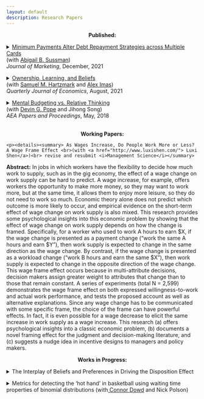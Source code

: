 ```yaml
---
layout: default
description: Research Papers
--- 
```


<p align="center"><strong>Published:</strong></p>
<p><details><summary><a href='https://doi.org/10.1177/00222429211047237' target="_blank"> Minimum Payments Alter Debt Repayment Strategies across Multiple Cards</a><br>
  (with <a href="https://faculty.chicagobooth.edu/abigail-sussman"> Abigail B. Sussman</a>)<br> <i>Journal of Marketing</i>, December, 2021</summary>
  <p>
    <b>Abstract:</b>
US Households currently hold $770 billion in credit card debt, often managing repayments across multiple accounts. We investigate how minimum payments (i.e., the requirement to allocate at least some money to each account with a balance) alter consumers’ allocation strategies across multiple accounts. Across four experiments, we find that minimum payment requirements cause consumers to increase dispersion (i.e., spread their repayments more evenly) across accounts. We term this change in strategy the dispersion effect of minimum payments and provide evidence that it can be costly for consumers. We find that the effect is partially driven by the tendency for consumers to interpret minimum payment requirements as recommendations to pay more than the minimum amount. While the presence of the minimum payment requirement is unlikely to change, we propose that marketers and policymakers can influence the effects of minimum payments on dispersion by altering the way that information is displayed to consumers. Specifically, we investigate five distinct information displays and find that choice of display can either exaggerate or minimize dispersion and corresponding costs. We discuss implications for consumers, policy makers, and firms, with a particular focus on ways to improve consumer financial well-being.
   </p>
   </details>
  <p><details><summary> 
  <span class="fn"> <a href="https://papers.ssrn.com/sol3/papers.cfm?abstract_id=3465246" target="_blank">Ownership, Learning, and Beliefs </a> </span> <br> (with <a href="https://sites.google.com/site/samhartzmark/">Samuel M. Hartzmark</a> and <a href="http://www.aleximas.com/"> Alex Imas</a>) <br> <i>Quarterly Journal of Economics</i>, August, 2021 
  </summary>
  <p>
    <b>Abstract:</b>
    We study how ownership affects learning and beliefs. Using an experimental asset market, we find that owning a good leads people to over-extrapolate from signals about its underlying value: after seeing positive signals, people become too optimistic, after seeing negative signals, they become too pessimistic. This result holds relative to a Bayesian benchmark and compared to learning about goods they do not own. In fact, learning is less biased and more "correct" about goods that are not owned. We replicate these results in field data, showing that asset owners over-extrapolate nearly twice as much as non-owners from the same signals. 
   
   </p>
  </details>
 
 <p> <details><summary><a href='/public/pandp.20181095.pdf'> Mental Budgeting vs. Relative Thinking</a>
  <br> (with <a href="https://faculty.chicagobooth.edu/devin.pope/">  Devin G. Pope</a> and Jihong Song)<br>  <i>AEA Papers and Proceedings</i>, May, 2018 </summary>
    <p>  <b>Abstract:</b>
    A growing literature uses economic behaviors in field settings to test predictions generated by various psychological models. In some cases, psychological theories make conflicting predictions for the same consumer context. In this paper, we attempt to reconcile two conflicting predictions about upgrading behavior, one made by category budgeting (e.g.,Heath and Soll, 1996, Thaler, 1985)—which suggests people will upgrade less as prices go up—and one made by relative thinking (e.g., Kahneman and Tversky, 1981)—which suggests people will upgrade more as prices go up.
    </p>
    </details>
  <br>
<p align="center"><strong>Working Papers:</strong>

    <p><details><summary> As Wages Increase, Do People Work More or Less? A Wage Frame Effect <br>(with <a href="http://www.luxishen.com/"> Luxi Shen</a>)<br> revise and resubmit <i>Management Science</i></summary>
<p>
    <b>Abstract:</b>
In jobs in which workers have the flexibility to decide how much work to supply, such as in the gig economy, the effect of a wage change on work supply can be hard to predict. A wage increase, for example, offers workers the opportunity to make more money, so they may want to work more, but at the same time, it allows them to enjoy more leisure, so they do not need to work so much. Economic theory alone does not predict which outcome is more likely to occur, and empirical evidence on the short-term effect of wage change on work supply is also mixed. This research provides some psychological insights into this economic problem by showing that the effect of wage change on work supply depends on how the change is framed. Specifically, for a worker who used to work A hours to earn $X, if the wage change is presented as a payment change (“work the same A hours and earn $Y”), then work supply is expected to change in the same direction as the wage change. By contrast, if the wage change is presented as a workload change (“work B hours and earn the same $X”), then work supply is expected to change in the opposite direction of the wage change. This wage frame effect occurs because in multi-attribute decisions, decision makers assign greater weight to attributes that change than to those that remain constant. A series of experiments (total N = 2,599) demonstrates the wage frame effect on both expressed willingness-to-work and actual work performance, and tests the proposed account as well as alternative explanations. Since any wage change has to be communicated with some specific frame, the choice of the frame can have powerful effects. In fact, it is even possible for a wage decrease to elicit the same increase in work supply as a wage increase. This research (a) offers psychological insights into a classic economic problem, (b) documents a novel framing effect for the judgment and decision-making literature, and (c) suggests a nudge idea in incentive designs to managers and policy makers.
</p>
</details>
   
<p align="center"><strong>Works in Progress:</strong>
  
</p>
<p><details><summary> The Interplay of Beliefs and Preferences in Driving the Disposition Effect </summary>
  <p> <b>Abstract:</b>

I examine how biased beliefs interact with preferences to produce one of the most well-studied behavioral anomalies in finance, the disposition effect. I find that participants' beliefs are conservative relative to Bayesian. Participants are more likely to sell goods that a Bayesian would believe are more likely to go up in price; however, they are less likely to sell goods they believe are more likely to go up in price. Then, using both reduced form and structural estimates, I compare the preference parameters necessary to rationalize the disposition effect using Bayesian beliefs, as is standard, to those estimated using subjective beliefs. I find that using participants' subjective beliefs implies a larger influence of realization utility in selling decisions. 
  </p>
  </details>
  <!---
<p><details><summary> Body-Worn Cameras and Racial Disparities in Policing: Evidence from the NYPD </summary>
  <p> <b>Abstract:</b>

Racial disparities plague the American criminal justice system and disproportionately impact Black Americans. Local governments face substantial challenges in improving the quality of policing and many are looking for implementable changes. One popular proposal to improve policing is the use of Body-Worn Cameras (BWCs), which record officers' interactions with civilians, and are supposed to increase police accountability. My paper focuses specifically on the racial dynamics of police interactions following introduction of BWCs to the New York Police Department's (NYPD) precincts. I document a significant increase in stops of Black New Yorkers relative to white New Yorkers after the introduction of BWCs to a precinct. The increases in stops are accompanied by increases in arrests and use of force. I provide suggestive evidence, using data on discretionary arrests, that the cameras improve reporting quality suggesting previous underreporting to the SQF database. 
  </p>
  </details>

<p><details><summary> Ownership Alters Learning and Beliefs about Products <br> (with Abigail B. Sussman, Samuel M. Hartzmark and Alex Imas) 
  </summary>
  <p> <b>Abstract:</b>
    Consumers often make repeated purchase decisions. We investigate how owning a product alters learning about the owned goods as well as other products in the same category or made by the same brand. Across both experimentally controlled and naturally occurring purchase behavior, we show that owners (vs. non-owners) update their beliefs more extremely in response to new information. This exacerbates the effects of motivated reasoning in the positive domain, but attenuates it in the negative domain where it can even become more pessimistic than non-owners. We propose that differential attention to information drives these patterns of updating. Owners also report higher likelihood than non-owners of purchasing another product from a brand with a better product in our assessment task, but are no more likely to do so for for a brand with a worse product. Our results suggest that ownership alters the way consumers incorporate new information about related products and brands into their beliefs. 
   </p>
  </details>
  

<p><details><summary> When is Now?: Empirical Tests of Quasi-Hyperbolic Discounting <br>(with  <a href="https://home.uchicago.edu/bartels/">  Daniel M. Bartels</a>)</summary>
   <p> <b>Abstract:</b>
Quasi-hyperbolic discounting (Laibson, 1997) is often used to model excessive impatience. Our project aims to better understand (i) how quasi-hyperbolic people’s preferences are and (ii) if they are, when does “now” end and the future start? We find “now" periods including tomorrow and a week outperform a "now" period only including today, though all outperform an exponential model. In addition, participants’ best fitting "now” periods are sensitive to magnitudes. Even participants’ responses to questions with a year delay are best fit by a two-parameter model, a pattern inconsistent with the predictions of the quasi-hyperbolic model. 
 </p>
 </details>
--->
 
<p> <details><summary>Metrics for detecting the ‘hot hand’ in basketball using waiting time properties of binomial distributions (with<a href="http://www.codowd.com/"> Connor Dowd</a> and Nick Polson)</summary></details>
  
